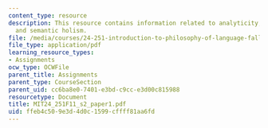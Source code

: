 ```yaml
---
content_type: resource
description: This resource contains information related to analyticity, reductionism,
  and semantic holism.
file: /media/courses/24-251-introduction-to-philosophy-of-language-fall-2011/ffeb4c509e3d4d0c1599cffff81aa6fd_MIT24_251F11_s2_paper1.pdf
file_type: application/pdf
learning_resource_types:
- Assignments
ocw_type: OCWFile
parent_title: Assignments
parent_type: CourseSection
parent_uid: cc6ba8e0-7401-e3bd-c9cc-e3d00c815988
resourcetype: Document
title: MIT24_251F11_s2_paper1.pdf
uid: ffeb4c50-9e3d-4d0c-1599-cffff81aa6fd
---
```

